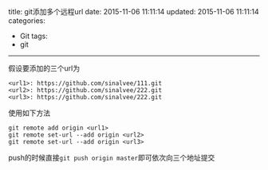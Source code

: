 title: git添加多个远程url
date: 2015-11-06 11:11:14
updated: 2015-11-06 11:11:14
categories:
  - Git
tags:
  - git
---

假设要添加的三个url为
```
<url1>: https://github.com/sinalvee/111.git
<url2>: https://github.com/sinalvee/222.git
<url3>: https://github.com/sinalvee/222.git
```

使用如下方法
```
git remote add origin <url1>
git remote set-url --add origin <url2>
git remote set-url --add origin <url3>
```

push的时候直接`git push origin master`即可依次向三个地址提交
